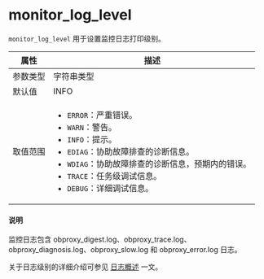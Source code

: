 # monitor_log_level

`monitor_log_level` 用于设置监控日志打印级别。

|  属性    | 描述     |
|----------|---------|
| 参数类型 |  字符串类型       |
| 默认值   | INFO     |
| 取值范围 | <ul><li>`ERROR`：严重错误。</li><li>`WARN`：警告。</li><li>`INFO`：提示。</li><li>`EDIAG`：协助故障排查的诊断信息。</li><li>`WDIAG`：协助故障排查的诊断信息，预期内的错误。</li><li>`TRACE`：任务级调试信息。</li><li>`DEBUG`：详细调试信息。</li></ul>  |

<main id="notice" type='explain'>
  <h4>说明</h4>
  <p>监控日志包含 obproxy_digest.log、obproxy_trace.log、obproxy_diagnosis.log、obproxy_slow.log 和 obproxy_error.log 日志。</p>
</main>

关于日志级别的详细介绍可参见 [日志概述](../../650.log/100.overview-of-logs.md) 一文。
